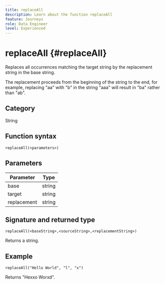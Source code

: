 ```yaml
---
title: replaceAll
description: Learn about the function replaceAll
feature: Journeys
role: Data Engineer
level: Experienced
---
```

# replaceAll {#replaceAll}

Replaces all occurrences matching the target string by the replacement string in the base string.

The replacement proceeds from the beginning of the string to the end, for example, replacing "aa" with "b" in the string "aaa" will result in "ba" rather than "ab".

## Category

String

## Function syntax

`replaceAll(<parameters>)`

## Parameters

| Parameter | Type         |
|-----------|--------------|
| base      | string       |
| target  | string       |
| replacement    | string       |

## Signature and returned type

`replaceAll(<baseString>,<sourceString>,<replacementString>)`

Returns a string.

## Example

`replaceAll("Hello World", "l", "x")`

Returns "Hexxo Worxd".
